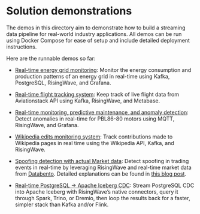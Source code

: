 # Solution demonstrations

The demos in this directory aim to demonstrate how to build a streaming data pipeline for real-world industry applications. All demos can be run using Docker Compose for ease of setup and include detailed deployment instructions.

Here are the runnable demos so far:

* [Real-time energy grid monitoring](/03-solution-demos/energy_grid/readme.md): Monitor the energy consumption and production patterns of an energy grid in real-time using Kafka, PostgreSQL, RisingWave, and Grafana.

* [Real-time flight tracking system](/03-solution-demos/flights_tracking/readme.md): Keep track of live flight data from Aviationstack API using Kafka, RisingWave, and Metabase.

* [Real-time monitoring, predictive maintenance, and anomaly detection](/03-solution-demos/iot_demo/readme.md): Detect anomalies in real-time for PBL86-80 motors using MQTT, RisingWave, and Grafana.

* [Wikipedia edits monitoring system](/03-solution-demos/wikipedia_monitoring/readme.md): Track contributions made to Wikipedia pages in real time using the Wikipedia API, Kafka, and RisingWave.
* [Spoofing detection with actual Market data](/03-solution-demos/spoofing_detection_with_live_market_data/readme.md): Detect spoofing in trading events in real-time by leveraging RisingWave and real-time market data from [Databento](https://databento.com/). Detailed explanations can be found in [this blog post](https://risingwave.com/blog/spoofing-detection-databento-risingwave/).

* [Real-time PostgreSQL → Apache Iceberg CDC](/03-solution-demos/postgres_cdc_iceberg/readme.md): Stream PostgreSQL CDC into Apache Iceberg with RisingWave’s native connectors, query it through Spark, Trino, or Dremio, then loop the results back for a faster, simpler stack than Kafka and/or Flink.

